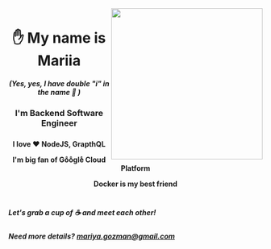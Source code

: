 
<img width="300px" align="right" src="https://user-images.githubusercontent.com/49820845/176496530-379d9b92-2a41-401b-8b43-1dd46bdc9079.png"/>
<h1 align="center"> ✋ My name is Mariia
<h5 align="center"> (Yes, yes, I have double "i" in the name 🙈 ) <h5>
<h3 align="center"> I'm Backend Software Engineer <h3>


<h4 align="center"> 
  
  I love ♥ NodeJS, GrapthQL
  
  I'm big fan of Goͦoͦgleͤ Cloud Platform
  
  Docker is my best friend <h4>
  
<h1 align="center"> 
<h5 align="left">   Let's grab a cup of ☕ and meet each other! <h5>
  
  Need more details? mariya.gozman@gmail.com <h4>
